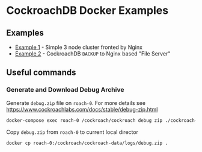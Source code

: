 # CockroachDB Docker Examples

## Examples
* [Example 1](example-1/README.md) - Simple 3 node cluster fronted by Nginx
* [Example 2](example-2/README.md) - CockroachDB `BACKUP` to Nginx based "File Server"


## Useful commands

### Generate and Download Debug Archive
Generate `debug.zip` file on `roach-0`.  For more details see https://www.cockroachlabs.com/docs/stable/debug-zip.html
```bash
docker-compose exec roach-0 /cockroach/cockroach debug zip ./cockroach-data/logs/debug.zip --insecure
```

Copy `debug.zip` from `roach-0` to current local director
```bash
docker cp roach-0:/cockroach/cockroach-data/logs/debug.zip .
```


